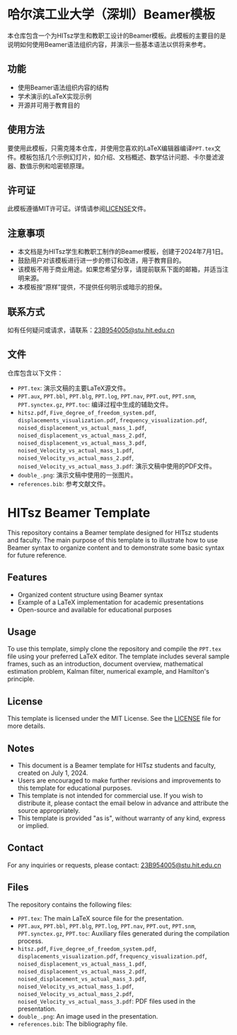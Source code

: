 # 哈尔滨工业大学（深圳）Beamer模板

本仓库包含一个为HITsz学生和教职工设计的Beamer模板。此模板的主要目的是说明如何使用Beamer语法组织内容，并演示一些基本语法以供将来参考。

## 功能

- 使用Beamer语法组织内容的结构
- 学术演示的LaTeX实现示例
- 开源并可用于教育目的

## 使用方法

要使用此模板，只需克隆本仓库，并使用您喜欢的LaTeX编辑器编译`PPT.tex`文件。模板包括几个示例幻灯片，如介绍、文档概述、数学估计问题、卡尔曼滤波器、数值示例和哈密顿原理。

## 许可证

此模板遵循MIT许可证。详情请参阅[LICENSE](LICENSE)文件。

## 注意事项

- 本文档是为HITsz学生和教职工制作的Beamer模板，创建于2024年7月1日。
- 鼓励用户对该模板进行进一步的修订和改进，用于教育目的。
- 该模板不用于商业用途。如果您希望分享，请提前联系下面的邮箱，并适当注明来源。
- 本模板按“原样”提供，不提供任何明示或暗示的担保。

## 联系方式

如有任何疑问或请求，请联系：23B954005@stu.hit.edu.cn

## 文件

仓库包含以下文件：

- `PPT.tex`: 演示文稿的主要LaTeX源文件。
- `PPT.aux`, `PPT.bbl`, `PPT.blg`, `PPT.log`, `PPT.nav`, `PPT.out`, `PPT.snm`, `PPT.synctex.gz`, `PPT.toc`: 编译过程中生成的辅助文件。
- `hitsz.pdf`, `Five_degree_of_freedom_system.pdf`, `displacements_visualization.pdf`, `frequency_visualization.pdf`, `noised_displacement_vs_actual_mass_1.pdf`, `noised_displacement_vs_actual_mass_2.pdf`, `noised_displacement_vs_actual_mass_3.pdf`, `noised_Velocity_vs_actual_mass_1.pdf`, `noised_Velocity_vs_actual_mass_2.pdf`, `noised_Velocity_vs_actual_mass_3.pdf`: 演示文稿中使用的PDF文件。
- `double_.png`: 演示文稿中使用的一张图片。
- `references.bib`: 参考文献文件。


# HITsz Beamer Template

This repository contains a Beamer template designed for HITsz students and faculty. The main purpose of this template is to illustrate how to use Beamer syntax to organize content and to demonstrate some basic syntax for future reference.

## Features

- Organized content structure using Beamer syntax
- Example of a LaTeX implementation for academic presentations
- Open-source and available for educational purposes

## Usage

To use this template, simply clone the repository and compile the `PPT.tex` file using your preferred LaTeX editor. The template includes several sample frames, such as an introduction, document overview, mathematical estimation problem, Kalman filter, numerical example, and Hamilton's principle.

## License

This template is licensed under the MIT License. See the [LICENSE](LICENSE) file for more details.

## Notes

- This document is a Beamer template for HITsz students and faculty, created on July 1, 2024.
- Users are encouraged to make further revisions and improvements to this template for educational purposes.
- This template is not intended for commercial use. If you wish to distribute it, please contact the email below in advance and attribute the source appropriately.
- This template is provided "as is", without warranty of any kind, express or implied.

## Contact

For any inquiries or requests, please contact: 23B954005@stu.hit.edu.cn

## Files

The repository contains the following files:

- `PPT.tex`: The main LaTeX source file for the presentation.
- `PPT.aux`, `PPT.bbl`, `PPT.blg`, `PPT.log`, `PPT.nav`, `PPT.out`, `PPT.snm`, `PPT.synctex.gz`, `PPT.toc`: Auxiliary files generated during the compilation process.
- `hitsz.pdf`, `Five_degree_of_freedom_system.pdf`, `displacements_visualization.pdf`, `frequency_visualization.pdf`, `noised_displacement_vs_actual_mass_1.pdf`, `noised_displacement_vs_actual_mass_2.pdf`, `noised_displacement_vs_actual_mass_3.pdf`, `noised_Velocity_vs_actual_mass_1.pdf`, `noised_Velocity_vs_actual_mass_2.pdf`, `noised_Velocity_vs_actual_mass_3.pdf`: PDF files used in the presentation.
- `double_.png`: An image used in the presentation.
- `references.bib`: The bibliography file.













